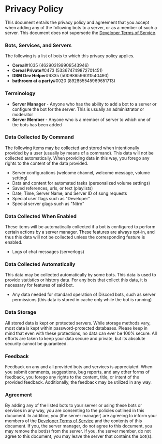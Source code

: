 # Privacy Policy

This document entails the privacy policy and agreement that you accept when adding any of the following bots to a server, or as a member of such a server. This document does not supersede the [Developer Terms of Service](https://discord.com/developers/docs/legal).


### Bots, Services, and Servers
The following is a list of bots to which this privacy policy applies.
* **Cereal**#1035 (462903199909543946)
* **Cereal Private**#0473 (533674749872701451)
* **DBM Dev Helper**#6335 (500986596011540490)
* **bathroom at a party**#0020 (892855545969651713)


### Terminology
* **Server Manager** - Anyone who has the ability to add a bot to a server or configure the bot for the server. This is usually an administrator or moderator
* **Server Member** - Anyone who is a member of server to which one of the bots has been added



### Data Collected By Command
The following items may be collected and stored when intentionally provided by a user (usually by means of a command). This data will not be collected automatically. When providing data in this way, you forego any rights to the content of the data provided.
* Server configurations (welcome channel, welcome message, volume setting)
* Data and content for automated tasks (personalized volume settings)
* Saved references, urls, or text (playlists)
* Date, Time, Server Name, and Server ID of song requests
* Special user flags such as "Developer"
* Special server glags such as "Nitro"



### Data Collected When Enabled
These items will be automatically collected if a bot is configured to perform certain actions by a server manager. These features are always opt-in, and thus this data will not be collected unless the corresponding feature is enabled.
* Logs of chat messages (serverlogs)



### Data Collected Automatically
This data may be collected automatically by some bots. This data is used to provide statistics or history data. For any bots that collect this data, it is necessary for features of said bot.
* Any data needed for standard operation of Discord bots, such as server permissions (this data is stored in cache only while the bot is running)



### Data Storage
All stored data is kept on protected servers. While storage methods vary, most data is kept within password-protected databases. Please keep in mind that even with these protections, no data can ever be 100% secure. All efforts are taken to keep your data secure and private, but its absolute security cannot be guaranteed.



### Feedback
Feedback on any and all provided bots and services is appreciated. When you submit comments, suggestions, bug reports, and any other forms of feedback, you forego any rights to the content, title, or intent of the provided feedback. Additionally, the feedback may be utilized in any way.



### Agreement
By adding any of the listed bots to your server or using these bots or services in any way, you are consenting to the policies outlined in this document. In addition, you (the server manager) are agreeing to inform your members of the [Developer Terms of Service](https://discord.com/developers/docs/legal) and the contents of this document. If you, the server manager, do not agree to this document, you may remove the bot(s) from the server. If you, the server member, do not agree to this document, you may leave the server that contains the bot(s).
